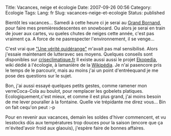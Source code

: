 Title: Vacances, neige et écologie
Date: 2007-09-26 00:56
Category: Ecologie
Tags:
Lang: fr
Slug: vacances-neige-et-ecologie
Status: published

Bientôt les vacances... Samedi à cette heure ci je serai au [Grand Bornand](http://www.legrandbornand.com/), pour faire mes premièresdescentes en snowboard. Ou alors je serai en train de jouer aux cartes, vu queles chutes de neiges cette année, c'est pas vraiment ça. A force de ne pasrespecter l'environnement, il se venge...

C'est vrai que ["Une vérité quidérange"](http://www.allocine.fr/film/fichefilm_gen_cfilm=111289.html) m'avait pas mal sensibilisé. Alors j'essaie maintenant de lutteravec ses moyens. Quelques conseils sont disponibles sur [criseclimatique.fr](http://www.criseclimatique.fr/)
Il existe aussi aussi le projet [Ekopedia](http://fr.ekopedia.org/Accueil), wiki dédié à l'écologie, à lamanière de la [Wikipédia](http://fr.wikipedia.org/). Je n'ai pasencore pris le temps de le parcourir, mais au moins j'ai un point d'entréequand je me pose des questions sur le sujet.

Bon, j'ai aussi essayé quelques petits gestes, comme ramener mon verreCoca-Cola au boulot, pour remplacer les gobelets platiques. Ecologiquement,c'est mieux, et comme il est plus grand, j'ai moins besoin de me lever pouraller à la fontaine. Quelle vie trépidante me direz vous... Bin on fait cequ'on peut :-p

Pour en revenir aux vacances, demain les soldes d'hiver commencent, et vu lesstocks dûs aux températures trop douces pour la saison (encore que ça m'évited'avoir froid aux glaouis), j'espère faire de bonnes affaires.
